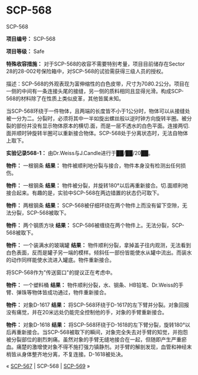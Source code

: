 # SCP-568
                        




SCP-568



**项目编号：** SCP-568

**项目等级：** Safe

**特殊收容措施：** 对于SCP-568的收容不需要特别考量，项目目前储存在Sector 28的28-002号保险箱中，对SCP-568的试验需获得三级人员的授权。

描述：SCP-568的外观表现为富伸缩性的白色皮带，尺寸为70*8*0.2公分。项目在一侧的中间有一条连接头尾的接缝，另一侧的质料相同且显得光滑。构成SCP-568的材料除了在性质上类似皮革，其他皆属未知。

当SCP-568环绕于一件物体，且两端的长度皆不小于1公分时，物体可以从接缝处被一分为二。分裂时，必须将其中一半如旋出螺丝般以逆时钟方向旋转半圈。被分裂的部份并没有显示物体原本的横切.面，而是一层不透水的白色平面。连接两切.面并顺时钟旋转半圈可以重新接合物体。SCP-568处于分离状态时，无法自物体上取下。

**实验记录568-1：** 由Dr.Weiss与J.Candle进行于██/██/20██。

**物件：** 一根钢条
**结果：** 物件被顺利地分裂与接合，物件本身没有检测出任何损伤。

**物件：** 一根钢条
**结果：** 物件被分裂，并旋转180°以后再重新接合。切.面顺利地接合起来。有趣的是，实验中SCP-568在两边错置的状态仍可取下。

**物件：** 两根钢条
**结果：** SCP-568被仔细环绕在两个物件上而没有留下空隙，无法分裂，SCP-568被取下。

**物件：** 两个钢质方块
**结果：** SCP-586被缠绕在两个物件上。无法分裂，SCP-568被取下。

**物件：** 一个装满水的玻璃罐
**结果：** 物件顺利分裂，拿掉盖子往内观测，无法看到白色表面，反而是罐子另一端的模样。倾斜任一部份皆能使水从罐中流出。而装水的动作同样能使水流进入罐底。物件重新接合。

将SCP-568作为"传送窗口"的提议正在考虑中。

**物件：** 一个塑料桶
**结果：** 物件顺利分裂，水、钢条、HB铅笔、Dr.Weiss的手臂、弹珠等物体皆成功通过，物件重新接合。

**物件：** 对象D-1617
**结果：** 将SCP-568环绕于D-1617的左下臂并分裂。对象回报没有痛觉，并在20米远处仍能完全控制他的手，对象的手臂重新接合。

**物件：** 对象D-1618
**结果：** 将SCP-568环绕于D-1618的左下臂分裂，旋转180°以后再重新接合。当SCP-568被取下的瞬间，对象完全失去对手臂的知觉，并抱怨被分裂部位的剧烈刺痛。虽然对象的手臂无缝地接合在一起，但随即产生严重瘀血。痛楚的激增使对象不得不施打强力镇静剂。对手臂的解剖发现，血管和神经末梢皆从身体整齐地分离，不复连接。D-1618被处决。



« [SCP-567](/scp-567) | SCP-568 | [SCP-569](/scp-569) »





                    